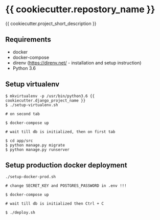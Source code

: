 {{ cookiecutter.repostory_name }}
===============================

{{ cookiecutter.project_short_description }}

Requirements
------------

* docker
* docker-compose
* direnv (https://direnv.net/ - installation and setup instruction)
* Python 3.6

Setup virtualenv
----------------

```
$ mkvirtualenv -p /usr/bin/python3.6 {{ cookiecutter.django_project_name }}
$ ./setup-virtualenv.sh

# on second tab

$ docker-compose up

# wait till db is initialized, then on first tab

$ cd app/src
$ python manage.py migrate
$ python manage.py runserver

```

Setup production docker deployment
----------------------------------

```
./setup-docker-prod.sh

# change SECRET_KEY and POSTGRES_PASSWORD in .env !!!

$ docker-compose up

# wait till db is initialized then Ctrl + C

$ ./deploy.sh

```
